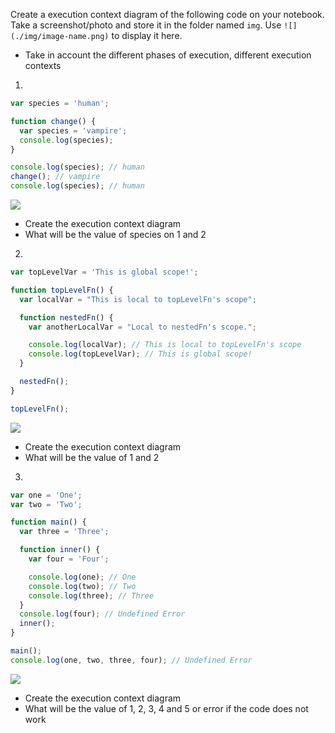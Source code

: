 Create a execution context diagram of the following code on your notebook. Take a screenshot/photo and store it in the folder named `img`. Use `![](./img/image-name.png)` to display it here.

- Take in account the different phases of execution, different execution contexts

1.

```js
var species = 'human';

function change() {
  var species = 'vampire';
  console.log(species);
}

console.log(species); // human
change(); // vampire
console.log(species); // human
```

<!-- Put your image below -->

![](/code/img/img1.jpeg)

- Create the execution context diagram
- What will be the value of species on 1 and 2

2.

```js
var topLevelVar = 'This is global scope!';

function topLevelFn() {
  var localVar = "This is local to topLevelFn's scope";

  function nestedFn() {
    var anotherLocalVar = "Local to nestedFn's scope.";

    console.log(localVar); // This is local to topLevelFn's scope
    console.log(topLevelVar); // This is global scope!
  }

  nestedFn();
}

topLevelFn();
```

<!-- Put your image below -->

![](/code/img/img2.png)

- Create the execution context diagram
- What will be the value of 1 and 2

3.

```js
var one = 'One';
var two = 'Two';

function main() {
  var three = 'Three';

  function inner() {
    var four = 'Four';

    console.log(one); // One
    console.log(two); // Two
    console.log(three); // Three
  }
  console.log(four); // Undefined Error
  inner();
}

main();
console.log(one, two, three, four); // Undefined Error
```

<!-- Put your image below -->

![](/code/img/img3.png)

- Create the execution context diagram
- What will be the value of 1, 2, 3, 4 and 5 or error if the code does not work
